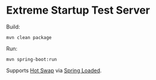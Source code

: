 # Extreme Startup Test Server #

Build:

    mvn clean package

Run:

    mvn spring-boot:run
    
Supports [Hot Swap](http://docs.spring.io/spring-boot/docs/current/reference/html/howto-hotswapping.html#howto-reload-java-classes-without-restarting)
via [Spring Loaded](https://github.com/spring-projects/spring-loaded).

